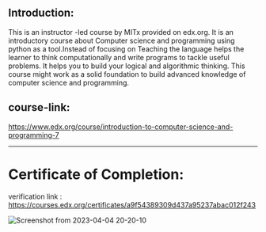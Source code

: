 
Introduction:
-----
This is an instructor -led course by MITx provided on edx.org. It is an introductory course about Computer science and programming using python as a tool.Instead of focusing on
Teaching the language helps the learner to think computationally and write programs to tackle useful problems. It helps you to build your logical and algorithmic thinking.
This course might work as a solid foundation to build advanced knowledge of computer science and programming.

course-link:
------
https://www.edx.org/course/introduction-to-computer-science-and-programming-7



---
Certificate of Completion:
====
verification link : https://courses.edx.org/certificates/a9f54389309d437a95237abac012f243





![Screenshot from 2023-04-04 20-20-10](https://user-images.githubusercontent.com/76735748/229831297-5ac16e03-ca0d-4e04-91d9-b32479658228.png)



